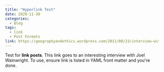 ```yaml
---
title: "Hyperlink Test"
date: 2020-11-30
categories:
  - Blog
tags:
  - link
  - Post Formats
link: https://geographyandethics.wordpress.com/2011/08/23/interview-with-dr-joel-wainwright-the-ohio-state-university/
---
```


Test for **link posts**.  This link goes to an interesting interview with Joel Wainwright. To use, ensure link is listed in YAML front matter and you're done.



